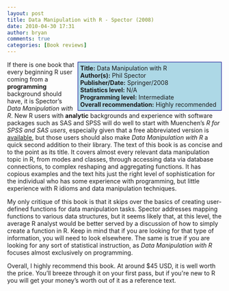 ```yaml
---
layout: post
title: Data Manipulation with R - Spector (2008)
date: 2010-04-30 17:31
author: bryan
comments: true
categories: [Book reviews]
---
```



<div style="float:right; background-color: lightblue; border: 1px solid darkblue; padding:5px; margin: 2px; width: 325px;"><strong>Title:</strong> Data Manipulation with R<br /><strong>Author(s):</strong> Phil Spector<br /><strong>Publisher/Date:</strong> Springer/2008<br /><strong>Statistics level:</strong> N/A <br /><strong>Programming level:</strong> Intermediate <br /><strong>Overall recommendation:</strong>  Highly recommended</div> If there is one book that every beginning R user coming from a <strong>programming</strong> background should have, it is Spector’s <em>Data Manipulation with R</em>.  New R users with <strong>analytic</strong> backgrounds and experience with software packages such as SAS and SPSS will do well to start with Muenchen’s <em>R for SPSS and SAS users</em>, especially given that a free abbreviated version is <a href = "http://rforsasandspssusers.com/" title = "http://rforsasandspssusers.com/" alt = "http://rforsasandspssusers.com/">available</a>, but those users should also make <em>Data Manipulation with R</em> a quick second addition to their library.
<!--more-->
The text of this book is as concise and to the point as its title. It covers almost every relevant data manipulation topic in R, from modes and classes, through accessing data via database connections, to complex reshaping and aggregating functions. It has copious examples and the text hits just the right level of sophistication for the individual who has some experience with programming, but little experience with R idioms and data manipulation techniques.

My only critique of this book is that it skips over the basics of creating user-defined functions for data manipulation tasks. Spector addresses mapping functions to various data structures, but it seems likely that, at this level, the average R analyst would be better served by a discussion of how to simply create a function in R. Keep in mind that if you are looking for that type of information, you will need to look elsewhere. The same is true if you are looking for any sort of statistical instruction, as <em>Data Manipulation with R</em> focuses almost exclusively on programming.

Overall, I highly recommend this book. At around $45 USD, it is well worth the price. You’ll breeze through it on your first pass, but if you're new to R you will get your money’s worth out of it as a reference text.



<br />

